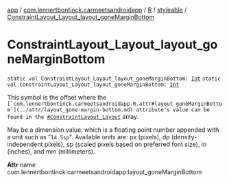 [app](../../../index.md) / [com.lennertbontinck.carmeetsandroidapp](../../index.md) / [R](../index.md) / [styleable](index.md) / [ConstraintLayout_Layout_layout_goneMarginBottom](./-constraint-layout_-layout_layout_gone-margin-bottom.md)

# ConstraintLayout_Layout_layout_goneMarginBottom

`static val ConstraintLayout_Layout_layout_goneMarginBottom: `[`Int`](https://kotlinlang.org/api/latest/jvm/stdlib/kotlin/-int/index.html)
`static val ConstraintLayout_Layout_layout_goneMarginBottom: `[`Int`](https://kotlinlang.org/api/latest/jvm/stdlib/kotlin/-int/index.html)

This symbol is the offset where the ``[`com.lennertbontinck.carmeetsandroidapp.R.attr#layout_goneMarginBottom`](../attr/layout_gone-margin-bottom.md) attribute's value can be found in the ``[`#ConstraintLayout_Layout`](-constraint-layout_-layout.md) array.

May be a dimension value, which is a floating point number appended with a unit such as "`14.5sp`". Available units are: px (pixels), dp (density-independent pixels), sp (scaled pixels based on preferred font size), in (inches), and mm (millimeters).

**Attr**
name com.lennertbontinck.carmeetsandroidapp:layout_goneMarginBottom

